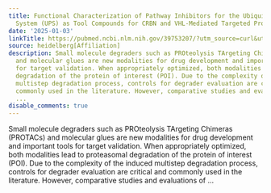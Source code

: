 ```yaml
---
title: Functional Characterization of Pathway Inhibitors for the Ubiquitin-Proteasome
  System (UPS) as Tool Compounds for CRBN and VHL-Mediated Targeted Protein Degradation
date: '2025-01-03'
linkTitle: https://pubmed.ncbi.nlm.nih.gov/39753207/?utm_source=curl&utm_medium=rss&utm_campaign=pubmed-2&utm_content=1FakS-2QOkCT8HsMOQP1bCRQ4YzyumYOmxmF0moLsQ3dFB1E9V&fc=20220326224207&ff=20250104170649&v=2.18.0.post9+e462414
source: heidelberg[Affiliation]
description: Small molecule degraders such as PROteolysis TArgeting Chimeras (PROTACs)
  and molecular glues are new modalities for drug development and important tools
  for target validation. When appropriately optimized, both modalities lead to proteasomal
  degradation of the protein of interest (POI). Due to the complexity of the induced
  multistep degradation process, controls for degrader evaluation are critical and
  commonly used in the literature. However, comparative studies and evaluations of
  ...
disable_comments: true
---
```

Small molecule degraders such as PROteolysis TArgeting Chimeras (PROTACs) and molecular glues are new modalities for drug development and important tools for target validation. When appropriately optimized, both modalities lead to proteasomal degradation of the protein of interest (POI). Due to the complexity of the induced multistep degradation process, controls for degrader evaluation are critical and commonly used in the literature. However, comparative studies and evaluations of ...
